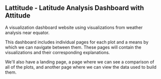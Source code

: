 ## Lattitude - Latitude Analysis Dashboard with Attitude

A visualization dashboard website using visualizations from weather analysis near equator.

This dashboard includes individual pages for each plot and a means by which we can navigate between them. These pages will contain the visualizations and their corresponding explanations. 

We'll also have a landing page, a page where we can see a comparison of all of the plots, and another page where we can view the data used to build them.
